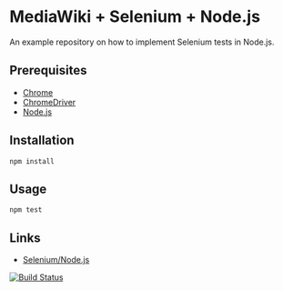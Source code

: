 # MediaWiki + Selenium + Node.js

An example repository on how to implement Selenium tests in Node.js.

## Prerequisites

- [Chrome](https://www.google.com/chrome/)
- [ChromeDriver](https://sites.google.com/a/chromium.org/chromedriver/)
- [Node.js](https://nodejs.org/en/)

## Installation

    npm install

## Usage

    npm test

## Links

- [Selenium/Node.js](https://www.mediawiki.org/wiki/Selenium/Node.js)

[![Build Status](https://travis-ci.org/zeljkofilipin/mediawiki-selenium-nodejs.svg?branch=master)](https://travis-ci.org/zeljkofilipin/mediawiki-selenium-nodejs)
